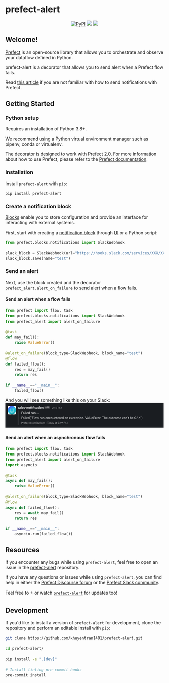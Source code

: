 # prefect-alert

<p align="center">
    <a href="https://pypi.python.org/pypi/prefect-alert/" alt="PyPI version">
        <img alt="PyPI" src="https://img.shields.io/pypi/v/prefect-alert?color=0052FF&labelColor=090422"></a>
    <a href="https://prefect-community.slack.com" alt="Slack">
        <img src="https://img.shields.io/badge/slack-join_community-red.svg?color=0052FF&labelColor=090422&logo=slack" /></a>
    <a href="https://discourse.prefect.io/" alt="Discourse">
        <img src="https://img.shields.io/badge/discourse-browse_forum-red.svg?color=0052FF&labelColor=090422&logo=discourse" /></a>
</p>

## Welcome!

[Prefect](https://www.prefect.io/) is an open-source library that allows you to orchestrate and observe your dataflow defined in Python.

prefect-alert is a decorator that allows you to send alert when a Prefect flow fails.

Read [this article](https://medium.com/the-prefect-blog/sending-slack-notifications-in-python-with-prefect-840a895f81c?sk=ab9bba5b59c8f3468bb01cabe04b2953) if you are not familiar with how to send notifications with Prefect. 

## Getting Started

### Python setup

Requires an installation of Python 3.8+.

We recommend using a Python virtual environment manager such as pipenv, conda or virtualenv.

The decorator is designed to work with Prefect 2.0. For more information about how to use Prefect, please refer to the [Prefect documentation](https://orion-docs.prefect.io/).

### Installation

Install `prefect-alert` with `pip`:

```bash
pip install prefect-alert
```
### Create a notification block
[Blocks](https://docs.prefect.io/concepts/blocks/) enable you to store configuration and provide an interface for interacting with external systems. 

First, start with creating a [notification block](https://docs.prefect.io/api-ref/prefect/blocks/notifications/) through [UI](https://docs.prefect.io/ui/blocks/) or a Python script:

```python
from prefect.blocks.notifications import SlackWebhook

slack_block = SlackWebhook(url="https://hooks.slack.com/services/XXX/XXX/XXX")
slack_block.save(name="test")
``` 
### Send an alert
Next, use the block created and the decorator `prefect_alert.alert_on_failure` to send alert when a flow fails.
#### Send an alert when a flow fails

```python
from prefect import flow, task 
from prefect.blocks.notifications import SlackWebhook
from prefect_alert import alert_on_failure

@task
def may_fail():
    raise ValueError()

@alert_on_failure(block_type=SlackWebhook, block_name="test")
@flow
def failed_flow():
    res = may_fail()
    return res

if __name__=="__main__":
    failed_flow()
```
And you will see something like this on your Slack:
![](img/slack-notification.png)

#### Send an alert when an asynchronous flow fails

```python
from prefect import flow, task 
from prefect.blocks.notifications import SlackWebhook
from prefect_alert import alert_on_failure
import asyncio

@task
async def may_fail():
    raise ValueError()

@alert_on_failure(block_type=SlackWebhook, block_name="test")
@flow
async def failed_flow():
    res = await may_fail()
    return res

if __name__=="__main__":
    asyncio.run(failed_flow())
```
## Resources

If you encounter any bugs while using `prefect-alert`, feel free to open an issue in the [prefect-alert](https://github.com/khuyentran1401/prefect-alert) repository.

If you have any questions or issues while using `prefect-alert`, you can find help in either the [Prefect Discourse forum](https://discourse.prefect.io/) or the [Prefect Slack community](https://prefect.io/slack).

Feel free to ⭐️ or watch [`prefect-alert`](https://github.com/khuyentran1401/prefect-alert) for updates too!

## Development

If you'd like to install a version of `prefect-alert` for development, clone the repository and perform an editable install with `pip`:

```bash
git clone https://github.com/khuyentran1401/prefect-alert.git

cd prefect-alert/

pip install -e ".[dev]"

# Install linting pre-commit hooks
pre-commit install
```
